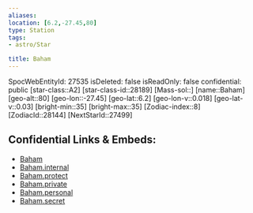 ```yaml
---
aliases: 
location: [6.2,-27.45,80]
type: Station
tags:
- astro/Star

title: Baham
---
```

SpocWebEntityId: 27535
isDeleted: false
isReadOnly: false
confidential: public
[star-class::A2]
[star-class-id::28189]
[Mass-sol::]
[name::Baham]
[geo-alt::80]
[geo-lon::-27.45]
[geo-lat::6.2]
[geo-lon-v::0.018]
[geo-lat-v::0.03]
[bright-min::35]
[bright-max::35]
[Zodiac-index::8]
[ZodiacId::28144]
[NextStarId::27499]



## Confidential Links & Embeds: 
- [Baham](../../../_public/astro/Star/Baham.md) 
- [Baham.internal](../../../_internal/astro/Star/Baham.internal.md) 
- [Baham.protect](../../../_protect/astro/Star/Baham.protect.md) 
- [Baham.private](../../../_private/astro/Star/Baham.private.md) 
- [Baham.personal](../../../_personal/astro/Star/Baham.personal.md) 
- [Baham.secret](../../../_secret/astro/Star/Baham.secret.md)

